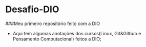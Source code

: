 # Desafio-DIO
###Meu primeiro repositório feito com a DIO

- Aqui tem algumas anotações dos cursos(Linux, Git&Github e Pensamento Computacional) feitos a DIO;
  ​